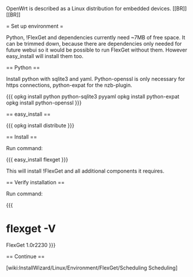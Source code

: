 OpenWrt is described as a Linux distribution for embedded devices.
[[BR]]
[[BR]]

= Set up environment =

Python, !FlexGet and dependencies currently need ~7MB of free space. It can be trimmed down, because there are dependencies only needed for future webui so it would be possible to run FlexGet without them. However easy_install will install them too.

== Python ==

Install python with sqlite3 and yaml. Python-openssl is only necessary for https connections, python-expat for the nzb-plugin.

{{{
opkg install python python-sqlite3 pyyaml
opkg install python-expat
opkg install python-openssl
}}}

== easy_install ==

{{{
opkg install distribute
}}}

== Install ==

Run command:

{{{
easy_install flexget
}}}

This will install !FlexGet and all additional components it requires.

== Verify installation ==

Run command:

{{{
# flexget -V
FlexGet 1.0r2230
}}}

== Continue ==

[wiki:InstallWizard/Linux/Environment/FlexGet/Scheduling Scheduling]

